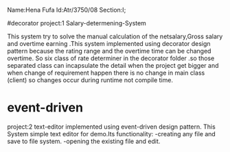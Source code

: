 
Name:Hena Fufa
Id:Atr/3750/08
Section:I;

#decorator
project:1 Salary-determening-System 

 This system try to solve the manual calculation of the netsalary,Gross salary and overtime earning .This system implemented using
 decorator design pattern because the rating range and the overtime time can be changed overtime.
 So six class of rate determiner in the decorator folder .so those separated class can incapsulate the detail 
 when the project get bigger and when change of requirement happen there is no change in main class (client) 
 so changes occur during runtime not compile time.
# event-driven
project:2 text-editor implemented using event-driven design pattern.
     This System simple text editor for demo.Its functionality:
        -creating any file and save to file system.
        -opening the existing file and edit.
